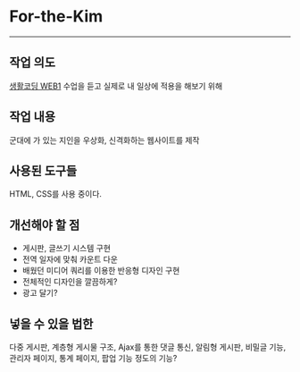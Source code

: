 # For-the-Kim
---
## 작업 의도
[생활코딩 WEB1](https://opentutorials.org/course/3084) 수업을 듣고 실제로 내 일상에 적용을 해보기 위해

## 작업 내용
군대에 가 있는 지인을 우상화, 신격화하는 웹사이트를 제작

## 사용된 도구들
HTML, CSS를 사용 중이다.

## 개선해야 할 점
- 게시판, 글쓰기 시스템 구현
- 전역 일자에 맞춰 카운트 다운
- 배웠던 미디어 쿼리를 이용한 반응형 디자인 구현
- 전체적인 디자인을 깔끔하게?
- 광고 달기?

## 넣을 수 있을 법한 
다중 게시판, 계층형 게시물 구조, Ajax를 통한 댓글 통신, 알림형 게시판, 비밀글 기능, 관리자 페이지, 통계 페이지, 팝업 기능 정도의 기능?
